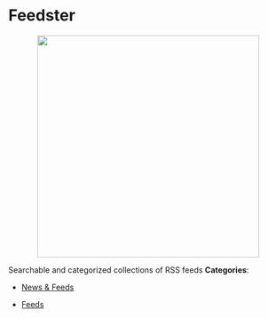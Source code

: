 # Feedster

<p align="center">
    <img width="400" src="https://raw.githubusercontent.com/awesome-apis/awesome-apis/apis/feedster/logo_256x256.png" />
</p>


Searchable and categorized collections of RSS feeds
**Categories**:

- [News & Feeds](https://github/awesome-apis/awesome-apis#news-and-feeds)

- [Feeds](https://github/awesome-apis/awesome-apis#feeds)




